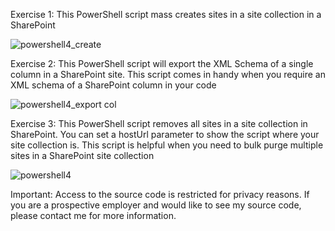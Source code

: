 Exercise 1: This PowerShell script mass creates sites in a site collection in a SharePoint

![powershell4_create](https://user-images.githubusercontent.com/14170402/40295258-ee7ab8de-5c95-11e8-8ba4-428cc0b46dd0.gif)

Exercise 2: This PowerShell script will export the XML Schema of a single column in a SharePoint site. This script comes in handy when you require an XML schema of a SharePoint column in your code

![powershell4_export col](https://user-images.githubusercontent.com/14170402/40295915-4f011dd6-5c98-11e8-82ec-818392004bcc.gif)

Exercise 3: This PowerShell script removes all sites in a site collection in SharePoint. You can set a hostUrl parameter to show the script where your site collection is. This script is helpful when you need to bulk purge multiple sites in a SharePoint site collection

![powershell4](https://user-images.githubusercontent.com/14170402/40289323-ce9ce03a-5c74-11e8-82ea-f3986cd48703.gif)

Important: Access to the source code is restricted for privacy reasons. If you are a prospective employer and would like to see my source code, please contact me for more information.
